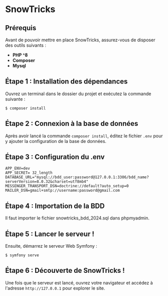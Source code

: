 # SnowTricks

## Prérequis
Avant de pouvoir mettre en place SnowTricks, assurez-vous de disposer des outils suivants :

- **PHP ^8**
- **Composer**
- **Mysql**

## Étape 1 : Installation des dépendances
Ouvrez un terminal dans le dossier du projet et exécutez la commande suivante :

```
$ composer install
```

## Étape 2 : Connexion à la base de données
Après avoir lancé la commande `composer install`, éditez le fichier `.env` pour y ajouter la configuration de la base de données.

## Étape 3 : Configuration du .env 
```
APP_ENV=dev
APP_SECRET= 32_length
DATABASE_URL="mysql://bdd_user:password@127.0.0.1:3306/bdd_name?serverVersion=8.0.32&charset=utf8mb4"
MESSENGER_TRANSPORT_DSN=doctrine://default?auto_setup=0
MAILER_DSN=gmail+smtp://username:password@gmail.com

```
## Étape 4 : Importation de la BDD

Il faut importer le fichier snowtricks_bdd_2024.sql dans phpmyadmin.

## Étape 5 : Lancer le serveur !
Ensuite, démarrez le serveur Web Symfony :
```
$ symfony serve
```

## Étape 6 : Découverte de SnowTricks !
Une fois que le serveur est lancé, ouvrez votre navigateur et accédez à l'adresse `http://127.0.0.1` pour explorer le site.
